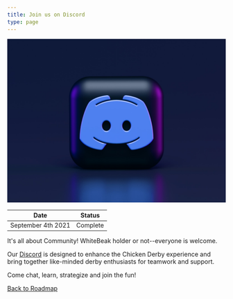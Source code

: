 ```yaml
---
title: Join us on Discord
type: page
---
```


![Public Discord](/images/roadmap/public-discord.jpeg "Public Discord")

| Date               | Status    |
| ------------------ | --------- |
| September 4th 2021 | Complete  |

It's all about Community! WhiteBeak holder or not--everyone is welcome.

Our [Discord](https://discord.gg/whitebeakgang) is designed to enhance the Chicken Derby experience and bring together like-minded derby enthusiasts for teamwork and support.

Come chat, learn, strategize and join the fun!

[Back to Roadmap](/roadmap)
